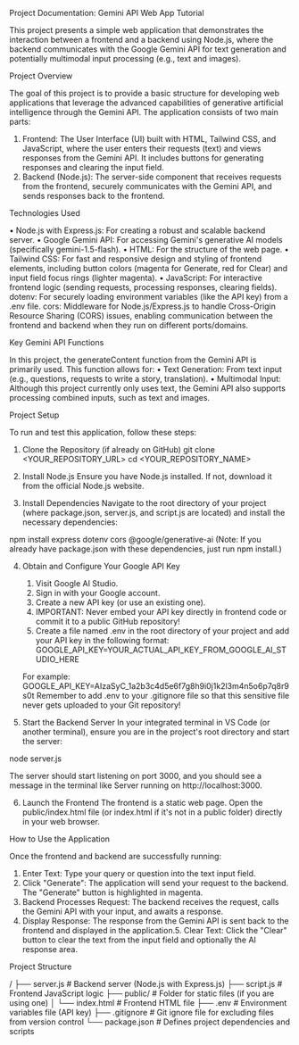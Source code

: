 Project Documentation: Gemini API Web App Tutorial

This project presents a simple web application that demonstrates the interaction between a frontend and a backend using Node.js, where the backend communicates with the Google Gemini API for text generation and potentially multimodal input processing (e.g., text and images).

Project Overview

The goal of this project is to provide a basic structure for developing web applications that leverage the advanced capabilities of generative artificial intelligence through the Gemini API. The application consists of two main parts:
1. Frontend: The User Interface (UI) built with HTML, Tailwind CSS, and JavaScript, where the user enters their requests (text) and views responses from the Gemini API. It includes buttons for generating responses and clearing the input field.
2. Backend (Node.js): The server-side component that receives requests from the frontend, securely communicates with the Gemini API, and sends responses back to the frontend.

Technologies Used

• Node.js with Express.js: For creating a robust and scalable backend server.
• Google Gemini API: For accessing Gemini's generative AI models (specifically gemini-1.5-flash).
• HTML: For the structure of the web page.
• Tailwind CSS: For fast and responsive design and styling of frontend elements, including button colors (magenta for  Generate, red for Clear) and input field focus rings (lighter magenta).
• JavaScript: For interactive frontend logic (sending requests, processing responses, clearing fields).
dotenv: For securely loading environment variables (like the API key) from a .env file.
cors: Middleware for Node.js/Express.js to handle Cross-Origin Resource Sharing (CORS) issues, enabling communication between the frontend and backend when they run on different ports/domains.

Key Gemini API Functions

In this project, the generateContent function from the Gemini API is primarily used. This function allows for:
• Text Generation: From text input (e.g., questions, requests to write a story, translation).
• Multimodal Input: Although this project currently only uses text, the Gemini API also supports processing combined inputs, such as text and images.

Project Setup

To run and test this application, follow these steps:

1. Clone the Repository (if already on GitHub)
git clone <YOUR_REPOSITORY_URL>
cd <YOUR_REPOSITORY_NAME>

2. Install Node.js
Ensure you have Node.js installed. If not, download it from the official Node.js website.

3. Install Dependencies
Navigate to the root directory of your project (where package.json, server.js, and script.js are located) and install the necessary dependencies:

npm install express dotenv cors @google/generative-ai
(Note: If you already have package.json with these dependencies, just run npm install.)

4. Obtain and Configure Your Google API Key
   1. Visit Google AI Studio.
   2. Sign in with your Google account.
   3. Create a new API key (or use an existing one).
   4. IMPORTANT: Never embed your API key directly in frontend code or commit it to a public GitHub repository!
   5. Create a file named .env in the root directory of your project and add your API key in the following  format:
     GOOGLE_API_KEY=YOUR_ACTUAL_API_KEY_FROM_GOOGLE_AI_STUDIO_HERE

    For example: GOOGLE_API_KEY=AIzaSyC_1a2b3c4d5e6f7g8h9i0j1k2l3m4n5o6p7q8r9s0t
    Remember to add .env to your .gitignore file so that this sensitive file never gets uploaded to your Git repository!

5. Start the Backend Server
In your integrated terminal in VS Code (or another terminal), ensure you are in the project's root directory and start the server:

node server.js

The server should start listening on port 3000, and you should see a message in the terminal like Server running on http://localhost:3000.

6. Launch the Frontend
The frontend is a static web page. Open the public/index.html file (or index.html if it's not in a public folder) directly in your web browser.

How to Use the Application

Once the frontend and backend are successfully running:
1. Enter Text: Type your query or question into the text input field.
2. Click "Generate": The application will send your request to the backend. The "Generate" button is highlighted in magenta.
3. Backend Processes Request: The backend receives the request, calls the Gemini API with your input, and awaits a response.
4. Display Response: The response from the Gemini API is sent back to the frontend and displayed in the application.5. Clear Text: Click the "Clear" button to clear the text from the input field and optionally the AI response area.

Project Structure

/
├── server.js               # Backend server (Node.js with Express.js)
├── script.js               # Frontend JavaScript logic
├── public/                 # Folder for static files (if you are using one)
│   └── index.html          # Frontend HTML file
├── .env                    # Environment variables file (API key)
├── .gitignore              # Git ignore file for excluding files from version control
└── package.json            # Defines project dependencies and scripts

